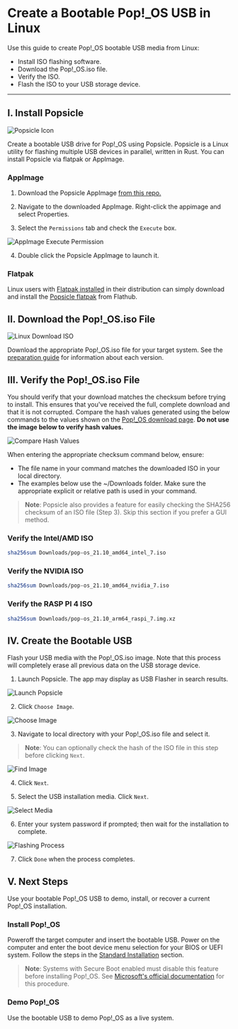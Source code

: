 # Create a Bootable Pop!_OS USB in Linux

Use this guide to create Pop!_OS bootable USB media from Linux:

- Install ISO flashing software.
- Download the Pop!_OS.iso file.
- Verify the ISO.
- Flash the ISO to your USB storage device.

---
## I. Install Popsicle

![Popsicle Icon](/images/create-bootable-usb-linux/popsicle-icon.png)

Create a bootable USB drive for Pop!_OS using Popsicle. Popsicle is a Linux utility for flashing multiple USB devices in parallel, written in Rust. You can install Popsicle via flatpak or AppImage.
### AppImage

1. Download the Popsicle AppImage [from this repo.](https://github.com/pop-os/popsicle/releases/latest)

2. Navigate to the downloaded AppImage. Right-click the appimage and select Properties.

3. Select the `Permissions` tab and check the `Execute` box.

![AppImage Execute Permission](/images/create-bootable-usb-linux/appimage-execute.png)

4. Double click the Popsicle AppImage to launch it.
### Flatpak

Linux users with [Flatpak installed](https://flatpak.org/setup/) in their distribution can simply download and install the [Popsicle flatpak](https://flathub.org/apps/details/com.system76.Popsicle) from Flathub. 


## II. Download the Pop!_OS.iso File

![Linux Download ISO](/images/create-bootable-usb-linux/using-linux-download-iso.png)

Download the appropriate Pop!_OS.iso file for your target system. See the [preparation guide](create-bootable-usb.md#standard-nvidia--ras-pi-4-isos) for information about each version.

## III. Verify the Pop!_OS.iso File

You should verify that your download matches the checksum before trying to install. This ensures that you've received the full, complete download and that it is not corrupted. Compare the hash values generated using the below commands to the values shown on the [Pop!_OS download page](https://pop.system76.com/). **Do not use the image below to verify hash values.**

![Compare Hash Values](/images/create-bootable-usb-linux/compare-hash-values.png)

When entering the appropriate checksum command below, ensure:

- The file name in your command matches the downloaded ISO in your local directory. 
- The examples below use the ~/Downloads folder. Make sure the appropriate explicit or relative path is used in your command.

>**Note**: Popsicle also provides a feature for easily checking the SHA256 checksum of an ISO file (Step 3). Skip this section if you prefer a GUI method.
### Verify the Intel/AMD ISO

```bash
sha256sum Downloads/pop-os_21.10_amd64_intel_7.iso
```

### Verify the NVIDIA ISO

```bash
sha256sum Downloads/pop-os_21.10_amd64_nvidia_7.iso
```

### Verify the RASP PI 4 ISO

```bash
sha256sum Downloads/pop-os_21.10_arm64_raspi_7.img.xz
```

## IV. Create the Bootable USB

Flash your USB media with the Pop!_OS.iso image. Note that this process will completely erase all previous data on the USB storage device.

1. Launch Popsicle. The app may display as USB Flasher in search results.

![Launch Popsicle](/images/create-bootable-usb-linux/launch-popsicle.png)

2. Click `Choose Image`.

![Choose Image](/images/create-bootable-usb-linux/choose-image.png)

3. Navigate to local directory with your Pop!_OS.iso file and select it.

>**Note**: You can optionally check the hash of the ISO file in this step before clicking `Next`.

![Find Image](/images/create-bootable-usb-linux/find-image.png)

4. Click `Next`. 

5. Select the USB installation media. Click `Next`.

![Select Media](/images/create-bootable-usb-linux/select-media.png)

6. Enter your system password if prompted; then wait for the installation to complete.

![Flashing Process](/images/create-bootable-usb-linux/flashing-process.png)

7. Click `Done` when the process completes. 

## V. Next Steps

Use your bootable Pop!_OS USB to demo, install, or recover a current Pop!_OS installation.

### Install Pop!_OS

Poweroff the target computer and insert the bootable USB. Power on the computer and enter the boot device menu selection for your BIOS or UEFI system. Follow the steps in the [Standard Installation](/Getting-Started/Installation/installation.md) section.

>**Note**: Systems with Secure Boot enabled must disable this feature before installing Pop!_OS. See [Microsoft's official documentation](https://docs.microsoft.com/en-us/windows-hardware/manufacture/desktop/disabling-secure-boot?view=windows-10) for this procedure.

### Demo Pop!_OS

Use the bootable USB to demo Pop!_OS as a live system.
<!--This chapter will be linked when completed-->
